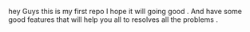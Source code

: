 hey Guys this is my first repo I hope it will going good . And have some good features that will help you all to resolves all the problems .
